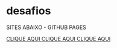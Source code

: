 # desafios

SITES ABAIXO - GITHUB PAGES

<a href ="https://rodrigoo2006.github.io/desafios/Desafios-1/index.html"> CLIQUE AQUI </a>
<a href ="https://rodrigoo2006.github.io/desafios/Desafios-2/index.html"> CLIQUE AQUI </a>
<a href ="https://rodrigoo2006.github.io/desafios/Desafios-3/index.html"> CLIQUE AQUI </a>

